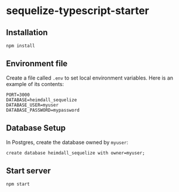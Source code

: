# sequelize-typescript-starter

## Installation
```
npm install
```

## Environment file
Create a file called `.env` to set local environment variables. Here is an example of its contents:
```
PORT=3000
DATABASE=heimdall_sequelize
DATABASE_USER=myuser
DATABASE_PASSWORD=mypassword
```

## Database Setup
In Postgres, create the database owned by `myuser`:
```
create database heimdall_sequelize with owner=myuser;
```

## Start server
```
npm start
```
